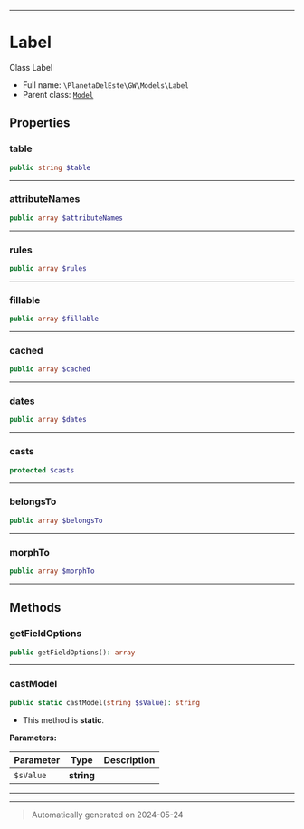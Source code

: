 ***

# Label

Class Label



* Full name: `\PlanetaDelEste\GW\Models\Label`
* Parent class: [`Model`](../../../Model.md)



## Properties


### table



```php
public string $table
```






***

### attributeNames



```php
public array $attributeNames
```






***

### rules



```php
public array $rules
```






***

### fillable



```php
public array $fillable
```






***

### cached



```php
public array $cached
```






***

### dates



```php
public array $dates
```






***

### casts



```php
protected $casts
```






***

### belongsTo



```php
public array $belongsTo
```






***

### morphTo



```php
public array $morphTo
```






***

## Methods


### getFieldOptions



```php
public getFieldOptions(): array
```












***

### castModel



```php
public static castModel(string $sValue): string
```



* This method is **static**.




**Parameters:**

| Parameter | Type | Description |
|-----------|------|-------------|
| `$sValue` | **string** |  |





***


***
> Automatically generated on 2024-05-24
